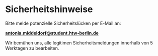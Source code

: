 # Sicherheitshinweise

Bitte melde potenzielle Sicherheitslücken per E-Mail an:

**antonia.middeldorf@student.htw-berlin.de**

Wir bemühen uns, alle legitimen Sicherheitsmeldungen innerhalb von 5 Werktagen zu bearbeiten.
